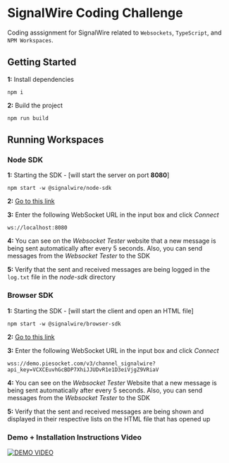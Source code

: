 
# SignalWire Coding Challenge
Coding asssignment for SignalWire related to `Websockets`, `TypeScript`, and `NPM Workspaces`.



## Getting Started

**1:** Install dependencies
```
npm i
```
**2:** Build the project
```
npm run build
```

## Running Workspaces

### Node SDK

**1:** Starting the SDK - [will start the server on port **8080**]
```
npm start -w @signalwire/node-sdk
```

**2:** [Go to this link](https://www.piesocket.com/websocket-tester)

**3:** Enter the following WebSocket URL in the input box and click *Connect* 
```
ws://localhost:8080
```

**4:** You can see on the *Websocket Tester* website that a new message is being sent automatically after every 5 seconds. Also, you can send messages from the *Websocket Tester* to the SDK

**5:** Verify that the sent and received messages are being logged in the `log.txt` file in the *node-sdk* directory


### Browser SDK

**1:** Starting the SDK - [will start the client and open an HTML file]
```
npm start -w @signalwire/browser-sdk
```

**2:** [Go to this link](https://www.piesocket.com/websocket-tester)

**3:** Enter  the following WebSocket URL in the input box and click *Connect* 
```
wss://demo.piesocket.com/v3/channel_signalwire?api_key=VCXCEuvhGcBDP7XhiJJUDvR1e1D3eiVjgZ9VRiaV
```

**4:** You can see on the *Websocket Tester* Website that a new message is being sent automatically after every 5 seconds. Also, you can send messages from the *Websocket Tester* to the SDK

**5:** Verify that the sent and received messages are being shown and displayed in their respective lists on the HTML file that has opened up


### Demo + Installation Instructions Video 
[![DEMO VIDEO](https://encrypted-tbn0.gstatic.com/images?q=tbn:ANd9GcSmqBOsbz09nhxbQQwuysuBth3Agbkp5vkLC1MUJswSdw&s)](https://www.loom.com/share/f18f5af0eddf4545957964bf6bef22d0)
